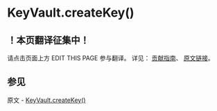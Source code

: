 # KeyVault.createKey()

## ！本页翻译征集中！

请点击页面上方 EDIT THIS PAGE 参与翻译。
详见：
[贡献指南]( https://github.com/JinMuInfo/MongoDB-Manual-zh/blob/master/CONTRIBUTING.md )、
[原文链接](  https://docs.mongodb.com/manual/reference/method/KeyVault.createKey/  )。

## 参见

原文 - [KeyVault.createKey()]( https://docs.mongodb.com/manual/reference/method/KeyVault.createKey/ )

